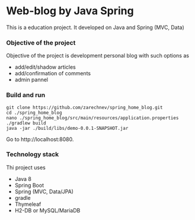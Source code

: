 # Web-blog by Java Spring
This is a education project. It developed on Java and Spring (MVC, Data) 

### Objective of the project 
Objective of the project is development personal blog with such options
as
- add/edit/shadow articles  
- add/confirmation of comments
- admin pannel

### Build and run 
```
git clone https://github.com/zarechnev/spring_home_blog.git
cd ./spring_home_blog
nano ./spring_home_blog/src/main/resources/application.properties
./gradlew build
java -jar ./build/libs/demo-0.0.1-SNAPSHOT.jar
```

Go to http://localhost:8080. 

### Technology stack
Thi project uses
- Java 8
- Spring Boot
- Spring (MVC, Data/JPA)
- gradle
- Thymeleaf
- H2-DB or MySQL/MariaDB 
